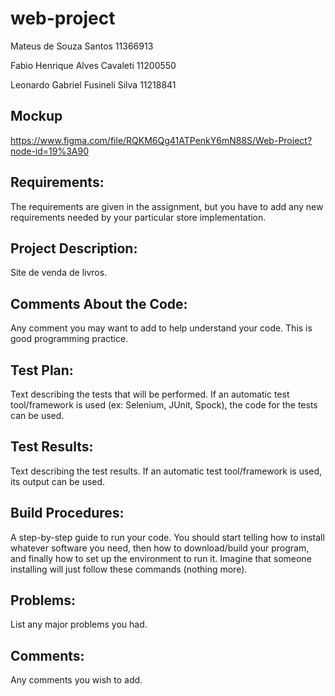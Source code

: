 # web-project

Mateus de Souza Santos 11366913 

Fabio Henrique Alves Cavaleti 11200550 

Leonardo Gabriel Fusineli Silva 11218841

## Mockup

https://www.figma.com/file/RQKM6Qg41ATPenkY6mN88S/Web-Project?node-id=19%3A90

## Requirements: 
The requirements are given in the assignment, but you have to add any new requirements needed by your particular store implementation.
## Project Description:
Site de venda de livros.
## Comments About the Code: 
Any comment you may want to add to help understand your code. This is good programming practice.
## Test Plan:
Text describing the tests that will be performed. If an automatic test tool/framework is used (ex: Selenium, JUnit, Spock), the code for the tests can be used.
## Test Results:
Text describing the test results. If an automatic test tool/framework is used, its output can be used.
## Build Procedures:
A step-by-step guide to run your code. You should start telling how to install whatever software you need, then how to download/build your program, and finally how to set up the environment to run it. Imagine that someone installing will just follow these commands (nothing more).
## Problems: 
List any major problems you had.
## Comments:
Any comments you wish to add.
